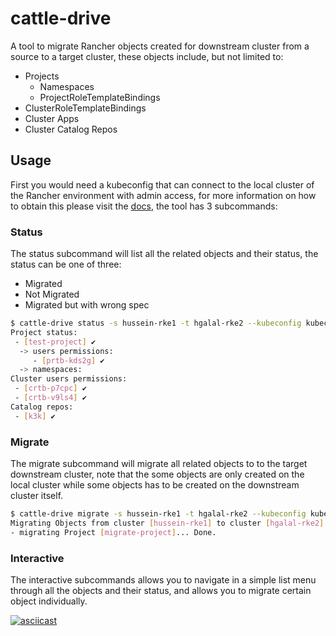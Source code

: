 # cattle-drive

A tool to migrate Rancher objects created for downstream cluster from a source to a target cluster, these objects include, but not limited to:

- Projects
  - Namespaces
  - ProjectRoleTemplateBindings
- ClusterRoleTemplateBindings
- Cluster Apps
- Cluster Catalog Repos

## Usage

First you would need a kubeconfig that can connect to the local cluster of the Rancher environment with admin access, for more information on how to obtain this please visit the [docs](https://ranchermanager.docs.rancher.com/api/quickstart), the tool has 3 subcommands:

### Status

The status subcommand will list all the related objects and their status, the status can be one of three:

- Migrated
- Not Migrated
- Migrated but with wrong spec

```sh
$ cattle-drive status -s hussein-rke1 -t hgalal-rke2 --kubeconfig kubeconfig.yaml
Project status:
 - [test-project] ✔
  -> users permissions:
	 - [prtb-kds2g] ✔
  -> namespaces:
Cluster users permissions:
 - [crtb-p7cpc] ✔
 - [crtb-v9ls4] ✔
Catalog repos:
 - [k3k] ✔
```

### Migrate

The migrate subcommand will migrate all related objects to to the target downstream cluster, note that the some objects are only created on the local cluster while some objects has to be created on the downstream cluster itself.

```sh
$ cattle-drive migrate -s hussein-rke1 -t hgalal-rke2 --kubeconfig kubeconfig.yaml
Migrating Objects from cluster [hussein-rke1] to cluster [hgalal-rke2]:
- migrating Project [migrate-project]... Done.
```

### Interactive

The interactive subcommands allows you to navigate in a simple list menu through all the objects and their status, and allows you to migrate certain object individually.

[![asciicast](https://asciinema.org/a/Bd6wc7pT0RM92sWqOctAanReL.svg)](https://asciinema.org/a/Bd6wc7pT0RM92sWqOctAanReL)

